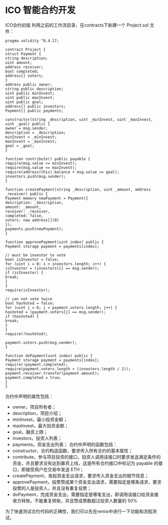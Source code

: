 # ICO 智能合约开发
ICO合约初版
利用之前的工作流目录，在contracts下新建一个 Project.sol 文件：
```
pragma solidity ^0.4.17; 

contract Project { 
struct Payment { 
string description; 
uint amount; 
address receiver; 
bool completed; 
address[] voters; 
}
address public owner; 
string public description; 
uint public minInvest; 
uint public maxInvest; 
uint public goal; 
address[] public investors; 
Payment[] public payments; 

constructor(string _description, uint _minInvest, uint _maxInvest, uint _goal) public { 
owner = msg.sender; 
description = _description; 
minInvest = _minInvest; 
maxInvest = _maxInvest; 
goal = _goal; 
}

function contribute() public payable { 
require(msg.value >= minInvest); 
require(msg.value <= maxInvest); 
require(address(this).balance + msg.value <= goal); 
investors.push(msg.sender); 
}

function createPayment(string _description, uint _amount, address _receiver) public { 
Payment memory newPayment = Payment({ 
description: _description, 
amount: _amount, 
receiver: _receiver, 
completed: false, 
voters: new address[](0) 
});
payments.push(newPayment); 
} 

function approvePayment(uint index) public { 
Payment storage payment = payments[index]; 

// must be investor to vote 
bool isInvestor = false; 
for (uint i = 0; i < investors.length; i++) { 
isInvestor = (investors[i] == msg.sender); 
if (isInvestor) { 
break; 
} 
} 
require(isInvestor); 

// can not vote twice 
bool hasVoted = false; 
for (uint j = 0; j < payment.voters.length; j++) { 
hasVoted = (payment.voters[j] == msg.sender); 
if (hasVoted) { 
break; 
} 
} 
require(!hasVoted); 

payment.voters.push(msg.sender); 
} 

function doPayment(uint index) public { 
Payment storage payment = payments[index]; 
require(!payment.completed); 
require(payment.voters.length > (investors.length / 2)); 
payment.receiver.transfer(payment.amount); 
payment.completed = true;
}
}
```
合约中声明的属性包括： 
- 	owner，项目所有者； 
- 	description，项目介绍； 
- 	minInvest，最小投资金额； 
- 	maxInvest，最大投资金额； 
- 	goal，融资上限； 
- 	investors，投资人列表； 
- 	payments，资金支出列表； 
合约中声明的函数包括： 
- 	constructor，合约构造函数，要求传入所有合约的基本属性； 
- 	contribute，参与项目投资的接口，投资人调用该接口时要求发送满足条件的资金，并且要求没有达到募资上线，这是所有合约接口中标记为 payable 的接口，即接受用户在交易中发送 ETH； 
- 	createPayment，发起资金支出请求，要求传入资金支出的细节信息； 
- 	approvePayment，投票赞成某个资金支出请求，需要指定是哪条请求，要求投票的人是投资人，并且没有重复投票； 
- 	doPayment，完成资金支出，需要指定是哪笔支出，即调用该接口给资金接收方转账，不能重复转账，并且赞成票数超过投资人数量的 50%

为了快速测试合约代码的正确性，我们可以先在remix中进行一下功能和流程测试。
